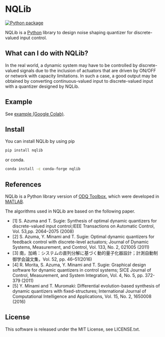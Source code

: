 # NQLib

[![Python package](https://github.com/knttnk/NQLib/actions/workflows/test-python-package.yml/badge.svg)](https://github.com/knttnk/NQLib/actions/workflows/test-python-package.yml)

NQLib is a <a href="https://www.python.org/" target="_blank">Python</a> library to design noise shaping quantizer for discrete-valued input control.

## What can I do with NQLib?

In the real world, a dynamic system may have to be controlled by discrete-valued signals due to the inclusion of actuators that are driven by ON/OFF or network with capacity limitations. In such a case, a good output may be obtained by converting continuous-valued input to discrete-valued input with a quantizer designed by NQLib.

## Example

See <a href="https://colab.research.google.com/drive/1Ui-XqaTZCjwqRXC3ZeMeMCbPqGxK9YXO" target="_blank">example (Google Colab)</a>.

## Install

You can install NQLib by using pip

```sh
pip install nqlib
```

or conda.

```sh
conda install -c conda-forge nqlib
```

## References

NQLib is a Python library version of <a href="https://github.com/rmorita-jp/odqtoolbox" target="_blank">ODQ Toolbox</a>,
which were developed in <a href="https://www.mathworks.com/products/matlab.html" target="_blank">MATLAB</a>.

The algorithms used in NQLib are based on the following paper.

- [1] S. Azuma and T. Sugie: Synthesis of optimal dynamic quantizers for discrete-valued input control;IEEE Transactions on Automatic Control, Vol. 53,pp. 2064–2075 (2008)
- [2] S. Azuma, Y. Minami and T. Sugie: Optimal dynamic quantizers for feedback control with discrete-level actuators; Journal of Dynamic Systems, Measurement, and Control, Vol. 133, No. 2, 021005 (2011)
- [3] 南，加嶋：システムの直列分解に基づく動的量子化器設計；計測自動制御学会論文集，Vol. 52, pp. 46–51(2016)
- [4] R. Morita, S. Azuma, Y. Minami and T. Sugie: Graphical design software for dynamic quantizers in control systems; SICE Journal of Control, Measurement, and System Integration, Vol. 4, No. 5, pp. 372-379 (2011)
- [5] Y. Minami and T. Muromaki: Differential evolution-based synthesis of dynamic quantizers with fixed-structures; International Journal of Computational Intelligence and Applications, Vol. 15, No. 2, 1650008 (2016)

## License

This software is released under the MIT License, see LICENSE.txt.
